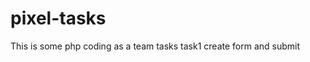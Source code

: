 # pixel-tasks
This is some php coding as a team tasks
task1 create form and submit
<?php echo "hello"; ?>
